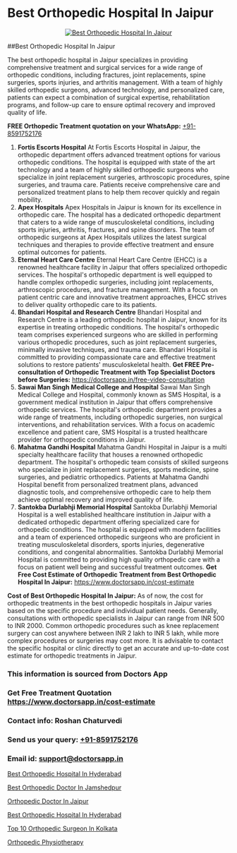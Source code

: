 # Best Orthopedic Hospital In Jaipur

<p align="center">
  <a href="https://doctorsapp.in">
    <img src="https://i.ibb.co/tqM3hNg/sqdqdqsddsa.png" alt="Best Orthopedic Hospital In Jaipur">
  </a>
</p>
##Best Orthopedic Hospital In Jaipur

The best orthopedic hospital in Jaipur specializes in providing comprehensive treatment and surgical services for a wide range of orthopedic conditions, including fractures, joint replacements, spine surgeries, sports injuries, and arthritis management. With a team of highly skilled orthopedic surgeons, advanced technology, and personalized care, patients can expect a combination of surgical expertise, rehabilitation programs, and follow-up care to ensure optimal recovery and improved quality of life.

**FREE Orthopedic Treatment quotation on your WhatsApp:**  [+91-8591752176](https://api.whatsapp.com/send?phone=8591752176)

1) **Fortis Escorts Hospital**
At Fortis Escorts Hospital in Jaipur, the orthopedic department offers advanced treatment options for various orthopedic conditions. The hospital is equipped with state of the art technology and a team of highly skilled orthopedic surgeons who specialize in joint replacement surgeries, arthroscopic procedures, spine surgeries, and trauma care. Patients receive comprehensive care and personalized treatment plans to help them recover quickly and regain mobility.
2) **Apex Hospitals**
Apex Hospitals in Jaipur is known for its excellence in orthopedic care. The hospital has a dedicated orthopedic department that caters to a wide range of musculoskeletal conditions, including sports injuries, arthritis, fractures, and spine disorders. The team of orthopedic surgeons at Apex Hospitals utilizes the latest surgical techniques and therapies to provide effective treatment and ensure optimal outcomes for patients.
3) **Eternal Heart Care Centre**
Eternal Heart Care Centre (EHCC) is a renowned healthcare facility in Jaipur that offers specialized orthopedic services. The hospital's orthopedic department is well equipped to handle complex orthopedic surgeries, including joint replacements, arthroscopic procedures, and fracture management. With a focus on patient centric care and innovative treatment approaches, EHCC strives to deliver quality orthopedic care to its patients.
4) **Bhandari Hospital and Research Centre**
Bhandari Hospital and Research Centre is a leading orthopedic hospital in Jaipur, known for its expertise in treating orthopedic conditions. The hospital's orthopedic team comprises experienced surgeons who are skilled in performing various orthopedic procedures, such as joint replacement surgeries, minimally invasive techniques, and trauma care. Bhandari Hospital is committed to providing compassionate care and effective treatment solutions to restore patients' musculoskeletal health.
**Get FREE Pre-consultation of Orthopedic Treatment with Top Specialist Doctors before Surgeries:** https://doctorsapp.in/free-video-consultation
5) **Sawai Man Singh Medical College and Hospital**
Sawai Man Singh Medical College and Hospital, commonly known as SMS Hospital, is a government medical institution in Jaipur that offers comprehensive orthopedic services. The hospital's orthopedic department provides a wide range of treatments, including orthopedic surgeries, non surgical interventions, and rehabilitation services. With a focus on academic excellence and patient care, SMS Hospital is a trusted healthcare provider for orthopedic conditions in Jaipur.
6) **Mahatma Gandhi Hospital**
Mahatma Gandhi Hospital in Jaipur is a multi specialty healthcare facility that houses a renowned orthopedic department. The hospital's orthopedic team consists of skilled surgeons who specialize in joint replacement surgeries, sports medicine, spine surgeries, and pediatric orthopedics. Patients at Mahatma Gandhi Hospital benefit from personalized treatment plans, advanced diagnostic tools, and comprehensive orthopedic care to help them achieve optimal recovery and improved quality of life.
7) **Santokba Durlabhji Memorial Hospital**
Santokba Durlabhji Memorial Hospital is a well established healthcare institution in Jaipur with a dedicated orthopedic department offering specialized care for orthopedic conditions. The hospital is equipped with modern facilities and a team of experienced orthopedic surgeons who are proficient in treating musculoskeletal disorders, sports injuries, degenerative conditions, and congenital abnormalities. Santokba Durlabhji Memorial Hospital is committed to providing high quality orthopedic care with a focus on patient well being and successful treatment outcomes.
**Get Free Cost Estimate of Orthopedic Treatment from Best Orthopedic Hospital In Jaipur:** https://www.doctorsapp.in/cost-estimate

**Cost of Best Orthopedic Hospital In Jaipur:**
As of now, the cost for orthopedic treatments in the best orthopedic hospitals in Jaipur varies based on the specific procedure and individual patient needs. Generally, consultations with orthopedic specialists in Jaipur can range from INR 500 to INR 2000. Common orthopedic procedures such as knee replacement surgery can cost anywhere between INR 2 lakh to INR 5 lakh, while more complex procedures or surgeries may cost more. It is advisable to contact the specific hospital or clinic directly to get an accurate and up-to-date cost estimate for orthopedic treatments in Jaipur.

### This information is sourced from Doctors App 
### Get Free Treatment Quotation https://www.doctorsapp.in/cost-estimate
### Contact info: Roshan Chaturvedi 
### Send us your query: [+91-8591752176](https://api.whatsapp.com/send?phone=8591752176) 
### Email id: support@doctorsapp.in

[Best Orthopedic Hospital In Hyderabad](https://www.linkedin.com/pulse/best-orthopedic-hospital-hyderabad-doctorsappin-wmkyc?trackingId=DKGRn5j9owbRRcrKSujShA%3D%3D&lipi=urn%3Ali%3Apage%3Ad_flagship3_company_admin%3BcTUR6naWQkWjeA%2BR15noZQ%3D%3D)

[Best Orthopedic Doctor In Jamshedpur](https://www.linkedin.com/pulse/best-orthopedic-doctor-jamshedpur-doctorsapp-chittagong-p10re?trackingId=5WZ7tEx9f0iVijXntCTaUw%3D%3D&lipi=urn%3Ali%3Apage%3Ad_flagship3_company_admin%3BUjs5mcUZR9ewYOKOFkpg2w%3D%3D)

[Orthopedic Doctor In Jaipur](https://medium.com/@vimalrana22/orthopedic-doctor-in-jaipur-cab5aa22cd63)

[Best Orthopedic Hospital In Hyderabad](https://medium.com/@vimalrana22/best-orthopedic-hospital-in-hyderabad-e7492a968a31)

[Top 10 Orthopedic Surgeon In Kolkata](https://doctors-apps.github.io/doctorsapp/top-10-orthopedic-surgeon-in-kolkata)

[Orthopedic Physiotherapy](https://justacademyin.github.io/justacademy/orthopedic-physiotherapy)

